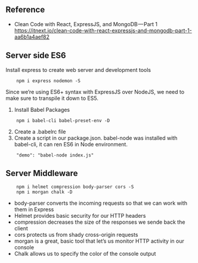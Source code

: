 ## Reference 
- Clean Code with React, ExpressJS, and MongoDB — Part 1
https://itnext.io/clean-code-with-react-expressjs-and-mongodb-part-1-aa6b1a4aef82



## Server side ES6
Install express to create web server and development tools
```
    npm i express nodemon -S
```

Since we’re using ES6+ syntax with ExpressJS over NodeJS, we need to make sure to transpile it down to ES5.
1. Install Babel Packages
```
    npm i babel-cli babel-preset-env -D
```
2. Create a .babelrc file
3. Create a script in our package.json.
    babel-node was installed with babel-cli, it can ren ES6 in Node environment.
```
    "demo": "babel-node index.js"
```

## Server Middleware
```
    npm i helmet compression body-parser cors -S
    npm i morgan chalk -D
```
- body-parser converts the incoming requests so that we can work with them in Express
- Helmet provides basic security for our HTTP headers
- compression decreases the size of the responses we sende back the client
- cors protects us from shady cross-origin requests
- morgan is a great, basic tool that let’s us monitor  HTTP activity in our console
- Chalk allows us to specify the color of the console output